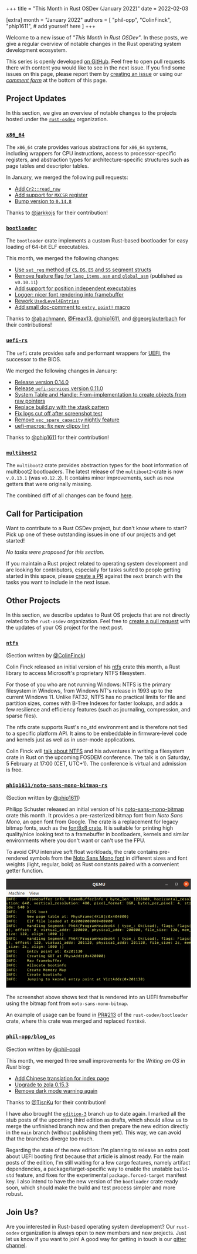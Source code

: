+++
title = "This Month in Rust OSDev (January 2022)"
date = 2022-02-03

[extra]
month = "January 2022"
authors = [
    "phil-opp",
    "ColinFinck",
    "phip1611",
    # add yourself here
]
+++

Welcome to a new issue of _"This Month in Rust OSDev"_. In these posts, we give a regular overview of notable changes in the Rust operating system development ecosystem.

<!-- more -->

This series is openly developed [on GitHub](https://github.com/rust-osdev/homepage/). Feel free to open pull requests there with content you would like to see in the next issue. If you find some issues on this page, please report them by [creating an issue](https://github.com/rust-osdev/homepage/issues/new) or using our [_comment form_](#comment-form) at the bottom of this page.

<!--
    This is a draft for the upcoming "This Month in Rust OSDev (January 2022)" post.
    Feel free to create pull requests against the `next` branch to add your
    content here.
    Please take a look at the past posts on https://rust-osdev.com/ to see the
    general structure of these posts.
-->

## Project Updates

In this section, we give an overview of notable changes to the projects hosted under the [`rust-osdev`] organization.

[`rust-osdev`]: https://github.com/rust-osdev/about

### [`x86_64`](https://github.com/rust-osdev/x86_64)

The `x86_64` crate provides various abstractions for `x86_64` systems, including wrappers for CPU instructions, access to processor-specific registers, and abstraction types for architecture-specific structures such as page tables and descriptor tables.

In January, we merged the following pull requests:

- [Add `Cr2::read_raw`](https://github.com/rust-osdev/x86_64/pull/334)
- [Add support for `MXCSR` register](https://github.com/rust-osdev/x86_64/pull/336)
- [Bump version to `0.14.8`](https://github.com/rust-osdev/x86_64/pull/339)

Thanks to [@jarkkojs](https://github.com/jarkkojs) for their contribution!

### [`bootloader`](https://github.com/rust-osdev/bootloader)

The `bootloader` crate implements a custom Rust-based bootloader for easy loading of 64-bit ELF executables.

This month, we merged the following changes:

- [Use `set_reg` method of `CS`, `DS`, `ES` and `SS` segment structs](https://github.com/rust-osdev/bootloader/pull/211)
- [Remove feature flag for `lang_items`, `asm` and `global_asm`](https://github.com/rust-osdev/bootloader/pull/210) <span class="gray">(published as `v0.10.11`)</span>
- [Add support for position independent executables](https://github.com/rust-osdev/bootloader/pull/206)
- [Logger: nicer font rendering into framebuffer](https://github.com/rust-osdev/bootloader/pull/213)
- [Rework `UsedLevel4Entries`](https://github.com/rust-osdev/bootloader/pull/219)
- [Add small doc-comment to `entry_point!` macro](https://github.com/rust-osdev/bootloader/pull/220)

Thanks to [@abachmann](https://github.com/abachmann), [@Freax13](https://github.com/Freax13), [@phip1611](https://github.com/phip1611), and [@georglauterbach](https://github.com/georglauterbach) for their contributions!

### [`uefi-rs`](https://github.com/rust-osdev/uefi-rs)

The `uefi` crate provides safe and performant wrappers for [UEFI](https://en.wikipedia.org/wiki/Unified_Extensible_Firmware_Interface), the successor to the BIOS.

We merged the following changes in January:

- [Release version 0.14.0](https://github.com/rust-osdev/uefi-rs/pull/341)
- [Release `uefi-services` version 0.11.0](https://github.com/rust-osdev/uefi-rs/pull/342)
- [System Table and Handle: From-implementation to create objects from raw pointers](https://github.com/rust-osdev/uefi-rs/pull/338)
- [Replace build.py with the xtask pattern](https://github.com/rust-osdev/uefi-rs/pull/335)
- [Fix logs cut off after screenshot test](https://github.com/rust-osdev/uefi-rs/pull/336)
- [Remove `vec_spare_capacity` nightly feature](https://github.com/rust-osdev/uefi-rs/pull/347)
- [uefi-macros: fix new clippy lint](https://github.com/rust-osdev/uefi-rs/pull/350)

Thanks to [@phip1611](https://github.com/phip1611) for their contribution!

### [`multiboot2`](https://github.com/rust-osdev/multiboot2)

The `multiboot2` crate provides abstraction types for the boot information of multiboot2 bootloaders.
The latest release of the `multiboot2`-crate is now `v.0.13.1` (was `v0.12.2`). It contains minor improvements,
such as new getters that were originally missing.

The combined diff of all changes can be found [here](https://github.com/rust-osdev/multiboot2/compare/multiboot2-header-v0.1.0...multiboot2-v0.13.1).

## Call for Participation

Want to contribute to a Rust OSDev project, but don't know where to start? Pick up one of these outstanding
issues in one of our projects and get started!

<!--
Please use the following template for adding items:
- [(`repo_name`) Issue Description](https://example.com/link-to-issue)
-->

<span class="gray">

_No tasks were proposed for this section._

</span>

If you maintain a Rust project related to operating system development and are looking for contributors, especially for tasks suited to people getting started in this space, please [create a PR](https://github.com/rust-osdev/homepage/pulls) against the `next` branch with the tasks you want to include in the next issue.

## Other Projects

In this section, we describe updates to Rust OS projects that are not directly related to the `rust-osdev` organization. Feel free to [create a pull request](https://github.com/rust-osdev/homepage/pulls) with the updates of your OS project for the next post.

### [`ntfs`](https://github.com/ColinFinck/ntfs)

<span class="gray">(Section written by [@ColinFinck](https://github.com/ColinFinck))</span>

Colin Finck released an initial version of his [ntfs](https://github.com/ColinFinck/ntfs) crate this month, a Rust library to access Microsoft's proprietary NTFS filesystem.

For those of you who are not running Windows:
NTFS is the primary filesystem in Windows, from Windows NT's release in 1993 up to the current Windows 11.
Unlike FAT32, NTFS has no practical limits for file and partition sizes, comes with B-Tree Indexes for faster lookups, and adds a few resilience and efficiency features (such as journaling, compression, and sparse files). 

The ntfs crate supports Rust's no_std environment and is therefore not tied to a specific platform API.
It aims to be embeddable in firmware-level code and kernels just as well as in user-mode applications.

Colin Finck will [talk about NTFS](https://fosdem.org/2022/schedule/event/misc_ntfs_rust/) and his adventures in writing a filesystem crate in Rust on the upcoming FOSDEM conference.
The talk is on Saturday, 5 February at 17:00 (CET, UTC+1).
The conference is virtual and admission is free.


### [`phip1611/noto-sans-mono-bitmap-rs`](https://github.com/phip1611/noto-sans-mono-bitmap-rs)

<span class="gray">(Section written by [@phip1611](https://github.com/phip1611))</span>

Philipp Schuster released an initial version of his [noto-sans-mono-bitmap](https://github.com/phip1611/noto-sans-mono-bitmap-rs)
crate this month. It provides a pre-rasterized bitmap font from *Noto Sans Mono*, an open font from Google.
The crate is a replacement for legacy bitmap fonts, such as the [font8x8 crate](https://crates.io/crates/font8x8).
It is suitable for printing high quality/nice looking text to a framebuffer in bootloaders, kernels and similar 
environments where you don't want or can't use the FPU.

To avoid CPU intensive soft float workloads, the crate contains pre-rendered symbols from the [Noto Sans Mono font](https://fonts.google.com/noto/specimen/Noto+Sans+Mono)
in different sizes and font weights (light, regular, bold) as Rust constants paired with a convenient getter function.

![Symbols from the crate 'noto-sans-mono-bitmap' in an UEFI framebuffer.](framebuffer-font-noto-sans-mono.png "Symbols from the crate 'noto-sans-mono-bitmap' in an UEFI framebuffer.")

The screenshot above shows text that is rendered into an UEFI framebuffer using the bitmap font 
from `noto-sans-mono-bitmap`.

An example of usage can be found in [PR#213](https://github.com/rust-osdev/bootloader/pull/213) of the 
`rust-osdev/bootloader` crate, where this crate was merged and replaced `font8x8`.

### [`phil-opp/blog_os`](https://github.com/phil-opp/blog_os)

<span class="gray">(Section written by [@phil-opp](https://github.com/phil-opp))</span>

This month, we merged three small improvements for the _Writing an OS in Rust_ blog:

- [Add Chinese translation for index page](https://github.com/phil-opp/blog_os/pull/1067)
- [Upgrade to zola 0.15.3](https://github.com/phil-opp/blog_os/pull/1061)
- [Remove dark mode warning again](https://github.com/phil-opp/blog_os/commit/b24122a6044879d2305e65d30960dc03cd50ff17)

Thanks to [@TisnKu](https://github.com/TisnKu) for their contribution!

I have also brought the [`edition-3`](https://github.com/phil-opp/blog_os/commits/edition-3) branch up to date again. I marked all the stub posts of the upcoming third edition as drafts, which should allow us to merge the unfinished branch now and then prepare the new edition directly in the `main` branch (without publishing them yet). This way, we can avoid that the branches diverge too much.

Regarding the state of the new edition: I'm planning to release an extra post about UEFI booting first because that article is almost ready. For the main posts of the edition, I'm still waiting for a few cargo features, namely artifact dependencies, a package/target-specific way to enable the unstable `build-std` feature, and fixes for the experimental `package.forced-target` manifest key. I also intend to have the new version of the `bootloader` crate ready soon, which should make the build and test process simpler and more robust.

## Join Us?

Are you interested in Rust-based operating system development? Our `rust-osdev` organization is always open to new members and new projects. Just let us know if you want to join! A good way for getting in touch is our [gitter channel](https://gitter.im/rust-osdev/Lobby).
